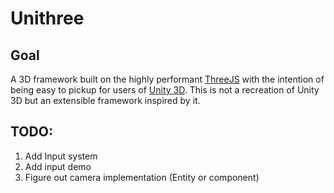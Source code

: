 # Unithree

## Goal

A 3D framework built on the highly performant [ThreeJS](https://threejs.org/) with the intention of being easy to pickup
for users of [Unity 3D](https://unity.com). This is not a recreation of Unity 3D but an extensible framework inspired
by it.

## TODO:

1. Add Input system
2. Add input demo
3. Figure out camera implementation (Entity or component)